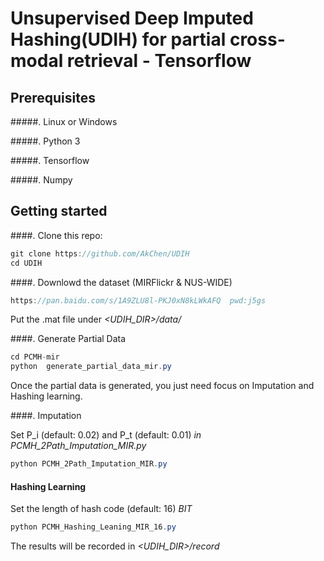 Unsupervised Deep Imputed Hashing(UDIH) for partial cross-modal retrieval - Tensorflow
===
Prerequisites
---
#####. Linux or Windows

#####. Python 3

#####. Tensorflow

#####. Numpy

Getting started
---
####. Clone this repo:
```Java
git clone https://github.com/AkChen/UDIH
cd UDIH
```

####. Downlowd the dataset (MIRFlickr & NUS-WIDE)
```Java
https://pan.baidu.com/s/1A9ZLU8l-PKJ0xN8kLWkAFQ  pwd:j5gs 
```

Put the .mat file under _<UDIH_DIR>/data/_

####. Generate Partial Data
```Java
cd PCMH-mir
python  generate_partial_data_mir.py
```

Once the partial data is generated, you just need focus on Imputation and Hashing learning.


####. Imputation

Set P_i (default: 0.02) and P_t (default: 0.01) _in PCMH_2Path_Imputation_MIR.py_
```Java
python PCMH_2Path_Imputation_MIR.py
```
#### Hashing Learning

Set the length of hash code (default: 16) _BIT_
```Java
python PCMH_Hashing_Leaning_MIR_16.py
```
The results will be recorded in _<UDIH_DIR>/record_

